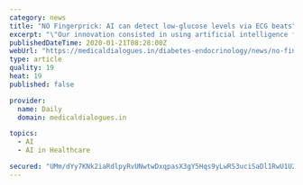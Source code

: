 ```yaml
---
category: news
title: "NO Fingerprick: AI can detect low-glucose levels via ECG beats"
excerpt: "\"Our innovation consisted in using artificial intelligence for automatic detecting hypoglycemia via few ECG beats ... that training the system using cohort data would not give the same results. Likewise, personalized therapy based on our system could be more effective than current approaches. Dr Leandro Pecchia comments: \"The differences ..."
publishedDateTime: 2020-01-21T08:28:00Z
webUrl: "https://medicaldialogues.in/diabetes-endocrinology/news/no-fingerprick-ai-can-detect-low-glucose-levels-via-ecg-beats-62274"
type: article
quality: 19
heat: 19
published: false

provider:
  name: Daily
  domain: medicaldialogues.in

topics:
  - AI
  - AI in Healthcare

secured: "UMm/dYy7KNk2iaRdlpyRvUNwtwDxqpasX3gY5Hqs9yLwRS3uciSaDl1RwU1U20B+kFb/iLy/n16mZVH84VqATTzw82qq38+rdLCEAx6xbz7+iuf3QHShjLPEI1sLOAvWkSdPtTihqAGB7t8BNihaV/+dk7kUgT/z15NjnqqOXc6fS2EhrPUrOHrDqeBNtT1jl3AyCU75SZoZZy19X8T0TF1IhTFM0OG6O+x1usUcQVid6PVjUIoLktF0drOM4vUFI8D7fDXWWVLySYcVi0N2glkguNSGkZAMOWDehp/0tyqdMKRzsv509nt8crOiO1mk51rqhyx6/wKuSTyh2SeQC7/buoYpDIuBiXQCdgHMqVUJEtoC86b4A08nQLDkJwiaxKM0iBtG6TJct94szumzSYkS6YmJpSm3LNICxSae41mx5Ypv62vV1hUnoRQQnqk3b7vrApFSwEiSS8DhbyTysw==;Ihq52X2RXrTS69xHCqkTFg=="
---
```


